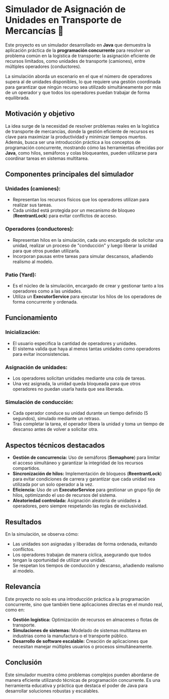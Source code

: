 # Simulador de Asignación de Unidades en Transporte de Mercancías 🚛

Este proyecto es un simulador desarrollado en **Java** que demuestra la aplicación práctica de la **programación concurrente** para resolver un problema común en la logística de transporte: la asignación eficiente de recursos limitados, como unidades de transporte (camiones), entre múltiples operadores (conductores).

La simulación aborda un escenario en el que el número de operadores supera al de unidades disponibles, lo que requiere una gestión coordinada para garantizar que ningún recurso sea utilizado simultáneamente por más de un operador y que todos los operadores puedan trabajar de forma equilibrada.

## Motivación y objetivo

La idea surge de la necesidad de resolver problemas reales en la logística de transporte de mercancías, donde la gestión eficiente de recursos es clave para maximizar la productividad y minimizar tiempos muertos. Además, busca ser una introducción práctica a los conceptos de programación concurrente, mostrando cómo las herramientas ofrecidas por **Java**, como hilos, semáforos y colas bloqueantes, pueden utilizarse para coordinar tareas en sistemas multitarea.

## Componentes principales del simulador

### Unidades (camiones):
- Representan los recursos físicos que los operadores utilizan para realizar sus tareas.
- Cada unidad está protegida por un mecanismo de bloqueo (**ReentrantLock**) para evitar conflictos de acceso.

### Operadores (conductores):
- Representan hilos en la simulación, cada uno encargado de solicitar una unidad, realizar un proceso de "conducción" y luego liberar la unidad para que otros puedan utilizarla.
- Incorporan pausas entre tareas para simular descansos, añadiendo realismo al modelo.

### Patio (Yard):
- Es el núcleo de la simulación, encargado de crear y gestionar tanto a los operadores como a las unidades.
- Utiliza un **ExecutorService** para ejecutar los hilos de los operadores de forma concurrente y ordenada.

## Funcionamiento

### Inicialización:
- El usuario especifica la cantidad de operadores y unidades.
- El sistema valida que haya al menos tantas unidades como operadores para evitar inconsistencias.

### Asignación de unidades:
- Los operadores solicitan unidades mediante una cola de tareas.
- Una vez asignada, la unidad queda bloqueada para que otros operadores no puedan usarla hasta que sea liberada.

### Simulación de conducción:
- Cada operador conduce su unidad durante un tiempo definido (5 segundos), simulado mediante un retraso.
- Tras completar la tarea, el operador libera la unidad y toma un tiempo de descanso antes de volver a solicitar otra.

## Aspectos técnicos destacados

- **Gestión de concurrencia:** Uso de semáforos (**Semaphore**) para limitar el acceso simultáneo y garantizar la integridad de los recursos compartidos.
- **Sincronización de hilos:** Implementación de bloqueos (**ReentrantLock**) para evitar condiciones de carrera y garantizar que cada unidad sea utilizada por un solo operador a la vez.
- **Eficiencia:** Uso de un **ExecutorService** para gestionar un grupo fijo de hilos, optimizando el uso de recursos del sistema.
- **Aleatoriedad controlada:** Asignación aleatoria de unidades a operadores, pero siempre respetando las reglas de exclusividad.

## Resultados

En la simulación, se observa cómo:
- Las unidades son asignadas y liberadas de forma ordenada, evitando conflictos.
- Los operadores trabajan de manera cíclica, asegurando que todos tengan la oportunidad de utilizar una unidad.
- Se respetan los tiempos de conducción y descanso, añadiendo realismo al modelo.

## Relevancia

Este proyecto no solo es una introducción práctica a la programación concurrente, sino que también tiene aplicaciones directas en el mundo real, como en:
- **Gestión logística:** Optimización de recursos en almacenes o flotas de transporte.
- **Simulaciones de sistemas:** Modelado de sistemas multitarea en industrias como la manufactura o el transporte público.
- **Desarrollo de software escalable:** Creación de aplicaciones que necesitan manejar múltiples usuarios o procesos simultáneamente.

## Conclusión

Este simulador muestra cómo problemas complejos pueden abordarse de manera eficiente utilizando técnicas de programación concurrente. Es una herramienta educativa y práctica que destaca el poder de Java para desarrollar soluciones robustas y escalables.
